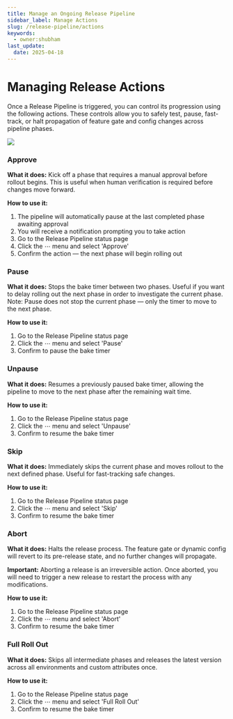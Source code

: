 ```yaml
---
title: Manage an Ongoing Release Pipeline
sidebar_label: Manage Actions
slug: /release-pipeline/actions
keywords:
  - owner:shubham
last_update:
  date: 2025-04-18
---
```


# Managing Release Actions

Once a Release Pipeline is triggered, you can control its progression using the following actions. These controls allow you to safely test, pause, fast-track, or halt propagation of feature gate and config changes across pipeline phases.

<img src="https://github.com/user-attachments/assets/519ecada-cce9-4b70-9492-62d21190a85a" />

### Approve
**What it does:**
Kick off a phase that requires a manual approval before rollout begins. This is useful when human verification is required before changes move forward.

**How to use it:**
1. The pipeline will automatically pause at the last completed phase awaiting approval
2. You will receive a notification prompting you to take action
3. Go to the Release Pipeline status page
4. Click the ⋯ menu and select 'Approve'
5. Confirm the action — the next phase will begin rolling out

### Pause
**What it does:**
Stops the bake timer between two phases. Useful if you want to delay rolling out the next phase in order to investigate the current phase. Note: Pause does not stop the current phase — only the timer to move to the next phase.

**How to use it:**
1. Go to the Release Pipeline status page
2. Click the ⋯ menu and select 'Pause'
3. Confirm to pause the bake timer

### Unpause
**What it does:**
Resumes a previously paused bake timer, allowing the pipeline to move to the next phase after the remaining wait time.

**How to use it:**
1. Go to the Release Pipeline status page
2. Click the ⋯ menu and select 'Unpause'
3. Confirm to resume the bake timer

### Skip
**What it does:**
Immediately skips the current phase and moves rollout to the next defined phase. Useful for fast-tracking safe changes.

**How to use it:**
1. Go to the Release Pipeline status page
2. Click the ⋯ menu and select 'Skip'
3. Confirm to resume the bake timer

### Abort
**What it does:**
Halts the release process. The feature gate or dynamic config will revert to its pre-release state, and no further changes will propagate.

**Important:** Aborting a release is an irreversible action. Once aborted, you will need to trigger a new release to restart the process with any modifications.

**How to use it:**
1. Go to the Release Pipeline status page
2. Click the ⋯ menu and select 'Abort'
3. Confirm to resume the bake timer

### Full Roll Out
**What it does:**
Skips all intermediate phases and releases the latest version across all environments and custom attributes once.

**How to use it:**
1. Go to the Release Pipeline status page
2. Click the ⋯ menu and select 'Full Roll Out'
3. Confirm to resume the bake timer
